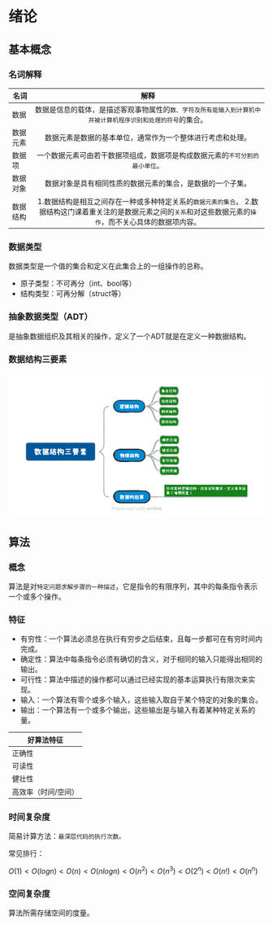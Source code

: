 # 绪论

## 基本概念

### 名词解释

| 名词 | 解释 |
| ------------- | :-----------: |
| 数据   | 数据是信息的载体，是描述客观事物属性的`数、字符及所有能输入到计算机中并被计算机程序识别和处理的符号`的集合。 |
| 数据元素 |数据元素是数据的基本单位，通常作为一个整体进行考虑和处理。|
| 数据项   | 一个数据元素可由若干数据项组成，数据项是构成数据元素的`不可分割的最小单位`。 |
| 数据对象   | 数据对象是具有相同性质的数据元素的集合，是数据的一个子集。 |
| 数据结构   | 1.数据结构是相互之间存在一种或多种特定关系的`数据元素的集合`。 2.数据结构这门课着重关注的是数据元素之间的`关系`和对这些数据元素的`操作`，而不关心具体的数据项内容。|

### 数据类型

数据类型是一个值的集合和定义在此集合上的一组操作的总称。
* 原子类型：不可再分（int、bool等）
* 结构类型：可再分解（struct等）

### 抽象数据类型（ADT）

是抽象数据组织及其相关的操作，定义了一个ADT就是在定义一种数据结构。

### 数据结构三要素
<img src="./images/%E6%95%B0%E6%8D%AE%E7%BB%93%E6%9E%84%E4%B8%89%E8%A6%81%E7%B4%A0.png" style="margin: 0 auto;">

## 算法

### 概念

算法是对`特定问题求解步骤的一种描述`，它是指令的有限序列，其中的每条指令表示一个或多个操作。

### 特征
* 有穷性：一个算法必须总在执行有穷步之后结束，且每一步都可在有穷时间内完成。
* 确定性：算法中每条指令必须有确切的含义，对于相同的输入只能得出相同的输出。
* 可行性：算法中描述的操作都可以通过已经实现的基本运算执行有限次来实现。
* 输入：一个算法有零个或多个输入，这些输入取自于某个特定的对象的集合。
* 输出：一个算法有一个或多个输出，这些输出是与输入有着某种特定关系的量。

|好算法特征|
| ------- |
| 正确性 |
| 可读性 |
| 健壮性 |
| 高效率（时间/空间） |

### 时间复杂度

简易计算方法：`最深层代码的执行次数。`

常见排行：

$O(1) < O(logn) < O(n) < O(nlogn) < O(n^2) < O(n^3) < O(2^n) < O(n!) < O(n^n)$

### 空间复杂度

算法所需存储空间的度量。
